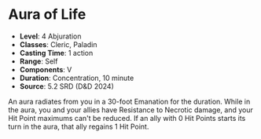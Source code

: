 # Aura of Life

- **Level**: 4 Abjuration
- **Classes**: Cleric, Paladin
- **Casting Time**: 1 action
- **Range**: Self
- **Components**: V
- **Duration**: Concentration, 10 minute
- **Source**: 5.2 SRD (D&D 2024)

An aura radiates from you in a 30-foot Emanation for the duration. While in the aura, you and your allies have Resistance to Necrotic damage, and your Hit Point maximums can't be reduced. If an ally with 0 Hit Points starts its turn in the aura, that ally regains 1 Hit Point.

